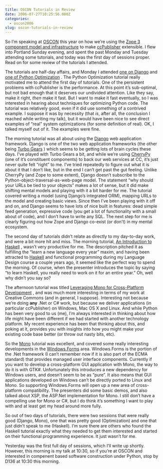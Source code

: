 ```yaml
---
title: OSCON Tutorials in Review
date: 2006-07-27T10:25:56.000Z
categories:
  - oscon2006
slug: oscon-tutorials-in-review
---
```

So I’m speaking at [<span class="caps">OSCON</span>][1]  this year on how we’re using the [Zope 3 component model and infrastructure][2]  to make [ccPublisher][3]  extensible. I flew into Portland Sunday evening, and spent the past Monday and Tuesday attending some tutorials, and today was the first day of sessions proper. Read on for some review of the tutorials I attended.

The tutorials are half-day affairs, and Monday I attended [one on Django][4]  and [one of Python Optimization][5] . The Python Optimization tutorial really motivated me to attend the first day of tutorials. One of the persistent problems with ccPublisher is the performance. At this point it’s sub-optimal, but not bad enough that it deserves our undivided attention. Like they say, make it right, _then_ make it fast. But I want to make it fast eventually, so I was interested in hearing about techniques for optimizing Python code. The tutorial was relatively good, even if it did use something of a contrived example. I suppose it was by necessity (that _is_, after all, the conclusion I reached while writing my talk), but it would have been nice to see direct examples of “real” system optimizations (for some definition of real). <span class="caps">OK</span>, I talked myself out of it. The examples were fine.

The morning tutorial was all about using the [Django][6]  web application framework. Django is one of the two web application frameworks (the other being [Turbo Gears][7] ) which seems to be getting lots of brain cycles these days. I’ve played with Turbo Gears a bit, and while we’re using [CherryPy][8]  (one of it’s constituent components) to back our web services at <span class="caps">CC</span>, it’s just never quite felt “right” to me. I’ve tried repeatedly to figure out what it is about it that I don’t like, but in the end I can’t get past the gut feeling. Unlike CherryPy (and Zope to some extent), Django doesn’t subscribe to the Python-object-traversal-as-web-page model. The statement “why should your URLs be tied to your objects” makes a lot of sense, but it did make shifting mental models and playing with it a bit harder for me. The tutorial covered writing a model (using Django’s integrated <span class="caps">ORM</span>), mapping URLs to the model and creating basic views. Since then I’ve been playing with it off and on, and Django seems to have lots of nice built in features: dead simple feed generation, expressive code (you get a lot of functionality with a small about of code), and I don’t have to write any <span class="caps">SQL</span>. The next step for me is clearly figuring out how Zope and Django co-exist (or don’t) in my mental ecosystem.

The second day of tutorials didn’t relate as directly to my day-to-day work, and were a bit more hit and miss. The morning tutorial, [An Introduction to Haskell][9] , wasn’t very productive for me. The description pitched it as fulfilling the “learn a new language every year” maxim, and having been attracted to [Haskell][10]  and functional programming during my Language Design course a couple years ago, it seemed like the perfect way to spend the morning. Of course, when the presenter introduces the topic by saying “to learn Haskell, you really need to work on it for an entire year.” Oh, well why didn’t you say so?

The afternoon tutorial was titled [Leveraging Mono for Cross-Platform Development][11] , and was much more interesting in terms of my work at Creative Commons (and in general, I suppose). Interesting not because we’re doing **any** .Net or C# work, but because we deliver applications (in particular ccPublisher) on Windows, Mac <span class="caps">OS</span> X and Linux. And while Python has been very good to us (me), I’m always interested in thinking about how life might have been different if we had started with another technology platform. My recent experience has been that thinking about this, and poking at it, provides you with insights into how you might make your existing code base better (or throw out nasty bits, etc).

So the [Mono][12]  tutorial was excellent, and covered some really interesting developments in the [Windows.Forms][13]  area. Windows.Forms is the portion of the .Net framework (I can’t remember now if it is also part of the <span class="caps">ECMA</span> standard) that provides managed user interface components. Currently if you want to develop a cross-platform <span class="caps">GUI</span> application with Mono, the way to do it is with <span class="caps">GTK</span>#. Unfortunately this introduces a new dependency for Windows users, and doesn’t seem to be as “pure”. It also means that <span class="caps">GUI</span> applications developed on Windows can’t be directly ported to Linux and Mono. So supporting Windows.Forms will open up a new area of cross-platform compatibility. The presenters did some basic demos, and also talked about <span class="caps">XSP</span>, the <span class="caps">ASP</span>.Net implementation for Mono. I still don’t have a compelling use for Mono or C#, but I do think it’s something I want to play with and at least get my head around more fully.

So out of two days of tutorials, there were two sessions that were really good (Django, Mono), one that was pretty good (Optimization) and one that just didn’t speak to me (Haskell). I’m sure there are others who found the Haskell tutorial exactly what they needed to get them interested and started on their functional programming experience. It just wasn’t for me.

Yesterday was the first full day of sessions, which I’ll write up shortly. However, this morning is my talk at 10:30, so if you’re at <span class="caps">OSCON</span> and interested in compenent based software construction under Python, stop by D136 at 10:30 this morning.



 [1]: http://conferences.oreillynet.com/os2006/
 [2]: http://conferences.oreillynet.com/cs/os2006/view/e_sess/8752
 [3]: http://wiki.creativecommons.org/CcPublisher
 [4]: http://conferences.oreillynet.com/cs/os2006/view/e_sess/9155
 [5]: http://conferences.oreillynet.com/cs/os2006/view/e_sess/8633
 [6]: http://djangoproject.com
 [7]: http://www.turbogears.org/
 [8]: http://cherrypy.org
 [9]: http://conferences.oreillynet.com/cs/os2006/view/e_sess/8898
 [10]: http://haskell.org
 [11]: http://conferences.oreillynet.com/cs/os2006/view/e_sess/8754
 [12]: http://mono-project.com
 [13]: http://mono-project.com/WinForms
